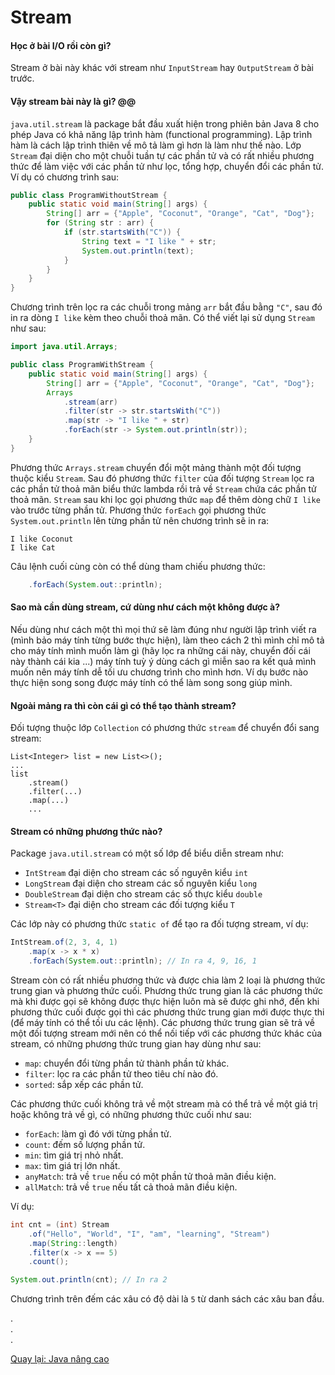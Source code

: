 # Stream

#### Học ở bài I/O rồi còn gì?

Stream ở bài này khác với stream như `InputStream` hay `OutputStream` ở bài trước.

#### Vậy stream bài này là gì? @@

`java.util.stream` là package bắt đầu xuất hiện trong phiên bản Java 8 cho phép Java có khả năng lập trình hàm (functional programming). Lập trình hàm là cách lập trình thiên về mô tả làm gì hơn là làm như thế nào. Lớp `Stream` đại diện cho một chuỗi tuần tự các phần tử và có rất nhiều phương thức để làm việc với các phần tử như lọc, tổng hợp, chuyển đổi các phần tử. Ví dụ có chương trình sau:

```java
public class ProgramWithoutStream {
    public static void main(String[] args) {
        String[] arr = {"Apple", "Coconut", "Orange", "Cat", "Dog"};
        for (String str : arr) {
            if (str.startsWith("C")) {
                String text = "I like " + str;
                System.out.println(text);
            }
        }
    }
}
```

Chương trình trên lọc ra các chuỗi trong mảng `arr` bắt đầu bằng `"C"`, sau đó in ra dòng `I like` kèm theo chuỗi thoả mãn. Có thể viết lại sử dụng `Stream` như sau:

```java
import java.util.Arrays;

public class ProgramWithStream {
    public static void main(String[] args) {
        String[] arr = {"Apple", "Coconut", "Orange", "Cat", "Dog"};
        Arrays
            .stream(arr)
            .filter(str -> str.startsWith("C"))
            .map(str -> "I like " + str)
            .forEach(str -> System.out.println(str));
    }
}
```

Phương thức `Arrays.stream` chuyển đổi một mảng thành một đối tượng thuộc kiểu `Stream`. Sau đó phương thức `filter` của đối tượng `Stream` lọc ra các phần tử thoả mãn biểu thức lambda rồi trả về `Stream` chứa các phần tử thoả mãn. `Stream` sau khi lọc gọi phương thức `map` để thêm dòng chữ `I like` vào trước từng phần tử. Phương thức `forEach` gọi phương thức `System.out.println` lên từng phần tử nên chương trình sẽ in ra:

```
I like Coconut
I like Cat
```

Câu lệnh cuối cùng còn có thể dùng tham chiếu phương thức:

```java
    .forEach(System.out::println);
```

#### Sao mà cần dùng stream, cứ dùng như cách một không được à?

Nếu dùng như cách một thì mọi thứ sẽ làm đúng như người lập trình viết ra (mình bảo máy tính từng bước thực hiện), làm theo cách 2 thì mình chỉ mô tả cho máy tính mình muốn làm gì (hãy lọc ra những cái này, chuyển đối cái này thành cái kia ...) máy tính tuỳ ý dùng cách gì miễn sao ra kết quả mình muốn nên máy tính dễ tối ưu chương trình cho mình hơn. Ví dụ bước nào thực hiện song song được máy tính có thể làm song song giúp mình.

#### Ngoài mảng ra thì còn cái gì có thể tạo thành stream?

Đối tượng thuộc lớp `Collection` có phương thức `stream` để chuyển đổi sang stream:

```
List<Integer> list = new List<>();
...
list
    .stream()
    .filter(...)
    .map(...)
    ...
```

#### Stream có những phương thức nào?

Package `java.util.stream` có một số lớp để biểu diễn stream như:

- `IntStream` đại diện cho stream các số nguyên kiểu `int`
- `LongStream` đại diện cho stream các số nguyên kiểu `long`
- `DoubleStream` đại diện cho stream các số thực kiểu `double`
- `Stream<T>` đại diện cho stream các đối tượng kiểu `T`

Các lớp này có phương thức `static of` để tạo ra đối tượng stream, ví dụ:

```java
IntStream.of(2, 3, 4, 1)
    .map(x -> x * x)
    .forEach(System.out::println); // In ra 4, 9, 16, 1
```

Stream còn có rất nhiều phương thức và được chia làm 2 loại là phương thức trung gian và phương thức cuối. Phương thức trung gian là các phương thức mà khi được gọi sẽ không được thực hiện luôn mà sẽ được ghi nhớ, đến khi phương thức cuối được gọi thì các phương thức trung gian mới được thực thi (để máy tính có thể tối ưu các lệnh). Các phương thức trung gian sẽ trả về một đối tượng stream mới nên có thể nối tiếp với các phương thức khác của stream, có những phương thức trung gian hay dùng như sau:

- `map`: chuyển đổi từng phần tử thành phần tử khác.
- `filter`: lọc ra các phần tử theo tiêu chí nào đó.
- `sorted`: sắp xếp các phần tử.

Các phương thức cuối không trả về một stream mà có thể trả về một giá trị hoặc không trả về gì, có những phương thức cuối như sau:

- `forEach`: làm gì đó với từng phần tử.
- `count`: đếm số lượng phần tử.
- `min`: tìm giá trị nhỏ nhất.
- `max`: tìm giá trị lớn nhất.
- `anyMatch`: trả về `true` nếu có một phần tử thoả mãn điều kiện.
- `allMatch`: trả về `true` nếu tất cả thoả mãn điều kiện.

Ví dụ:

```java
int cnt = (int) Stream
    .of("Hello", "World", "I", "am", "learning", "Stream")
    .map(String::length)
    .filter(x -> x == 5)
    .count();

System.out.println(cnt); // In ra 2
```

Chương trình trên đếm các xâu có độ dài là `5` từ danh sách các xâu ban đầu.

.  
.  
.  

[Quay lại: Java nâng cao](..)
